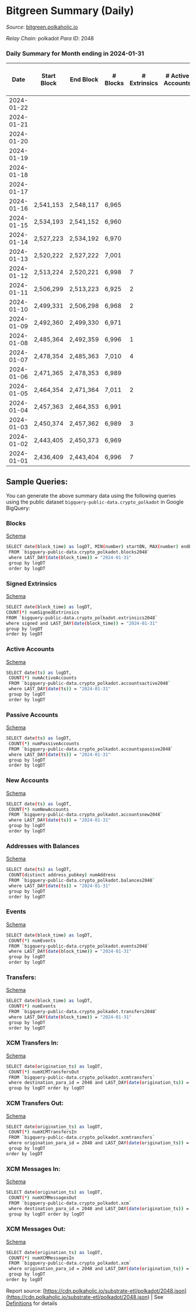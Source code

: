 # Bitgreen Summary (Daily)

_Source_: [bitgreen.polkaholic.io](https://bitgreen.polkaholic.io)

*Relay Chain*: polkadot
*Para ID*: 2048



### Daily Summary for Month ending in 2024-01-31


| Date    | Start Block | End Block | # Blocks | # Extrinsics | # Active Accounts | # Passive Accounts | # New Accounts | # Addresses | # Events  | # Transfers ($USD) | # XCM Transfers In ($USD) | # XCM Transfers Out ($USD) | # XCM In | # XCM Out | Issues |
|---------|-------------|-----------|----------|--------------|-------------------|--------------------|----------------|-------------|-----------|--------------------|---------------------------|----------------------------|----------|-----------|--------|
| 2024-01-22 |  |  |  |  |  |  |  |  |  |   |   |   |  |  |  |
| 2024-01-21 |  |  |  |  |  |  |  |  |  |   |   |   |  |  |  |
| 2024-01-20 |  |  |  |  |  |  |  |  |  |   |   |   |  |  |  |
| 2024-01-19 |  |  |  |  |  |  |  | 1,528 |  |   |   |   |  |  |  |
| 2024-01-18 |  |  |  |  |  |  |  | 1,528 |  |   |   |   |  |  |  |
| 2024-01-17 |  |  |  |  |  |  |  | 1,528 |  |   |   |   |  |  |  |
| 2024-01-16 | 2,541,153 | 2,548,117 | 6,965 |  |  |  |  | 1,528 | 206,374 |   |   |   |  |  |  |
| 2024-01-15 | 2,534,193 | 2,541,152 | 6,960 |  |  |  |  | 1,528 | 206,236 |   |   |   |  |  |  |
| 2024-01-14 | 2,527,223 | 2,534,192 | 6,970 |  |  |  |  | 1,528 | 206,503 |   |   |   |  |  |  |
| 2024-01-13 | 2,520,222 | 2,527,222 | 7,001 |  |  |  |  | 1,528 | 207,412 |   |   |   |  |  |  |
| 2024-01-12 | 2,513,224 | 2,520,221 | 6,998 | 7 |  |  |  | 1,528 | 205,729 | 68  |   |   |  |  |  |
| 2024-01-11 | 2,506,299 | 2,513,223 | 6,925 | 2 |  |  |  | 1,463 | 202,406 |   |   |   |  |  |  |
| 2024-01-10 | 2,499,331 | 2,506,298 | 6,968 | 2 |  |  |  | 1,463 | 202,262 |   |   |   |  |  |  |
| 2024-01-09 | 2,492,360 | 2,499,330 | 6,971 |  |  |  |  | 1,463 | 202,278 |   |   |   |  |  |  |
| 2024-01-08 | 2,485,364 | 2,492,359 | 6,996 | 1 |  |  |  | 1,463 | 203,037 |   |   |   |  |  |  |
| 2024-01-07 | 2,478,354 | 2,485,363 | 7,010 | 4 |  |  |  | 1,463 | 203,434 |   |   |   |  |  |  |
| 2024-01-06 | 2,471,365 | 2,478,353 | 6,989 |  |  |  |  | 1,463 | 202,778 |   |   |   |  |  |  |
| 2024-01-05 | 2,464,354 | 2,471,364 | 7,011 | 2 |  |  |  | 1,463 | 203,507 |   |   |   |  |  |  |
| 2024-01-04 | 2,457,363 | 2,464,353 | 6,991 |  |  |  |  | 1,463 | 205,186 |   |   |   |  |  |  |
| 2024-01-03 | 2,450,374 | 2,457,362 | 6,989 | 3 |  |  |  | 1,463 | 203,470 | 1  |   |   |  |  |  |
| 2024-01-02 | 2,443,405 | 2,450,373 | 6,969 |  |  |  |  | 1,463 | 203,552 |   |   |   |  |  |  |
| 2024-01-01 | 2,436,409 | 2,443,404 | 6,996 | 7 |  |  |  | 1,463 | 202,989 |   |   |   |  |  |  |

## Sample Queries:
You can generate the above summary data using the following queries using the public dataset `bigquery-public-data.crypto_polkadot` in Google BigQuery:


### Blocks 

[Schema](https://github.com/colorfulnotion/substrate-etl/blob/main/schema/blocks.json)

```bash
SELECT date(block_time) as logDT, MIN(number) startBN, MAX(number) endBN, COUNT(*) numBlocks 
 FROM `bigquery-public-data.crypto_polkadot.blocks2048`  
 where LAST_DAY(date(block_time)) = "2024-01-31" 
 group by logDT 
 order by logDT
```

### Signed Extrinsics 

[Schema](https://github.com/colorfulnotion/substrate-etl/blob/main/schema/extrinsics.json)

```bash
SELECT date(block_time) as logDT, 
COUNT(*) numSignedExtrinsics 
FROM `bigquery-public-data.crypto_polkadot.extrinsics2048`  
where signed and LAST_DAY(date(block_time)) = "2024-01-31" 
group by logDT 
order by logDT
```

### Active Accounts 

[Schema](https://github.com/colorfulnotion/substrate-etl/blob/main/schema/accountsactive.json)

```bash
SELECT date(ts) as logDT, 
 COUNT(*) numActiveAccounts 
 FROM `bigquery-public-data.crypto_polkadot.accountsactive2048` 
 where LAST_DAY(date(ts)) = "2024-01-31" 
 group by logDT 
 order by logDT
```

### Passive Accounts 

[Schema](https://github.com/colorfulnotion/substrate-etl/blob/main/schema/accountspassive.json)

```bash
SELECT date(ts) as logDT, 
 COUNT(*) numPassiveAccounts 
 FROM `bigquery-public-data.crypto_polkadot.accountspassive2048` 
 where LAST_DAY(date(ts)) = "2024-01-31" 
 group by logDT 
 order by logDT
```

### New Accounts 

[Schema](https://github.com/colorfulnotion/substrate-etl/blob/main/schema/accountsnew.json)

```bash
SELECT date(ts) as logDT, 
 COUNT(*) numNewAccounts 
 FROM `bigquery-public-data.crypto_polkadot.accountsnew2048` 
 where LAST_DAY(date(ts)) = "2024-01-31" 
 group by logDT
 order by logDT
```

### Addresses with Balances 

[Schema](https://github.com/colorfulnotion/substrate-etl/blob/main/schema/balances.json)

```bash
SELECT date(ts) as logDT,
 COUNT(distinct address_pubkey) numAddress 
 FROM `bigquery-public-data.crypto_polkadot.balances2048` 
 where LAST_DAY(date(ts)) = "2024-01-31" 
 group by logDT 
 order by logDT
```

### Events 

[Schema](https://github.com/colorfulnotion/substrate-etl/blob/main/schema/events.json)

```bash
SELECT date(block_time) as logDT, 
 COUNT(*) numEvents 
 FROM `bigquery-public-data.crypto_polkadot.events2048` 
 where LAST_DAY(date(block_time)) = "2024-01-31" 
 group by logDT 
 order by logDT
```

### Transfers:

[Schema](https://github.com/colorfulnotion/substrate-etl/blob/main/schema/transfers.json)

```bash
SELECT date(block_time) as logDT, 
 COUNT(*) numEvents 
 FROM `bigquery-public-data.crypto_polkadot.transfers2048` 
 where LAST_DAY(date(block_time)) = "2024-01-31" 
 group by logDT 
 order by logDT
```

### XCM Transfers In: 

[Schema](https://github.com/colorfulnotion/substrate-etl/blob/main/schema/xcmtransfers.json)

```bash
SELECT date(origination_ts) as logDT, 
 COUNT(*) numXCMTransfersOut 
 FROM `bigquery-public-data.crypto_polkadot.xcmtransfers` 
 where destination_para_id = 2048 and LAST_DAY(date(origination_ts)) = "2024-01-31" 
 group by logDT order by logDT
```

### XCM Transfers Out: 

[Schema](https://github.com/colorfulnotion/substrate-etl/blob/main/schema/xcmtransfers.json)

```bash
SELECT date(origination_ts) as logDT, 
 COUNT(*) numXCMTransfersIn 
 FROM `bigquery-public-data.crypto_polkadot.xcmtransfers` 
 where origination_para_id = 2048 and LAST_DAY(date(origination_ts)) = "2024-01-31" 
 group by logDT 
order by logDT
```

### XCM Messages In: 

[Schema](https://github.com/colorfulnotion/substrate-etl/blob/main/schema/xcm.json)

```bash
SELECT date(origination_ts) as logDT, 
 COUNT(*) numXCMMessagesOut 
 FROM `bigquery-public-data.crypto_polkadot.xcm` 
 where destination_para_id = 2048 and LAST_DAY(date(origination_ts)) = "2024-01-31" 
 group by logDT order by logDT
```

### XCM Messages Out: 

[Schema](https://github.com/colorfulnotion/substrate-etl/blob/main/schema/xcm.json)

```bash
SELECT date(origination_ts) as logDT, 
 COUNT(*) numXCMMessagesIn 
 FROM `bigquery-public-data.crypto_polkadot.xcm` 
 where origination_para_id = 2048 and LAST_DAY(date(origination_ts)) = "2024-01-31" 
 group by logDT 
order by logDT
```


Report source: [https://cdn.polkaholic.io/substrate-etl/polkadot/2048.json](https://cdn.polkaholic.io/substrate-etl/polkadot/2048.json) | See [Definitions](/DEFINITIONS.md) for details
